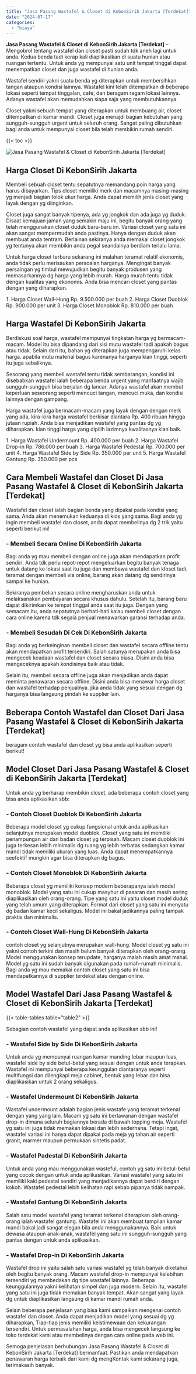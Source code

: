```yaml
---
title: "Jasa Pasang Wastafel & Closet di KebonSirih Jakarta [Terdekat]"
date: "2024-07-17"
categories: 
  - "biaya"
---
```


**Jasa Pasang Wastafel & Closet di KebonSirih Jakarta \[Terdekat\]** – Mengobrol tentang wastafel dan closet pasti sudah tdk aneh lagi untuk anda. Kedua benda tadi kerap kali diaplikasikan di suatu hunian atau ruangan tertentu. Untuk anda yg mempunyai satu unit tempat tinggal dapat menempatkan closet dan juga wastafel di hunian anda.

Wastafel sendiri yakni suatu benda yg diterapkan untuk membersihkan tangan ataupun kondisi lainnya. Wastafel kini telah ditempatkan di beberapa lokasi seperti tempat tinggalan, cafe, dan beragam ragam lokasi lainnya. Adanya wastafel akan memudahkan siapa saja yang membutuhkannya.

Closet yakni sebuah tempat yang diterapkan untuk membuang air, closet ditempatkan di kamar mandi. Closet juga menajdi bagian kebutuhan yang sungguh-sungguh urgent untuk seluruh orang. Sangat paling dibutuhkan bagi anda untuk mempunyai closet bila telah membikin rumah sendiri.

{{< toc >}}

![Jasa Pasang Wastafel & Closet di KebonSirih Jakarta [Terdekat]](/images/wastafel-closet-murah60.png)

## Harga Closet Di KebonSirih Jakarta

Membeli sebuah closet tentu sepatutnya memandang poin harga yang harus dibayarkan. Tips closet memiliki merk dan macamnya masing-masing yg menjadi bagian tolok ukur harga. Anda dapat memilih jenis closet yang layak dengan yg diinginkan.

Closet juga sangat banyak tipenya, ada yg jongkok dan ada juga yg duduk. Disaat kemajuan jaman yang semakin maju ini, begitu banyak orang yang telah menggunakan closet duduk baru-baru ini. Variasi closet yang satu ini akan sangat mempermudah anda pastinya. Hanya dengan duduk akan membuat anda tentram. Berlainan sekiranya anda memakai closet jongkok yg tentunya akan membikin anda pegal seandainya berdiam terlalu lama.

Untuk harga closet terbaru sekarang ini malahan teramat relatif ekonomis, anda tidak perlu merisaukan persoalan harganya. Mengingat banyak persaingan yg timbul mewujudkan begitu banyak produsen yang memasarkannya dg harga yang lebih murah. Harga murah tentu tidak dengan kualitas yang ekonomis. Anda bisa mencari closet yang pantas dengan yang diharapkan.

1\. Harga Closet Wall-Hung Rp. 9.500.000 per buah 2. Harga Closet Duoblok Rp. 900.000 per unit 3. Harga Closet Monoblok Rp. 810.000 per buah

## Harga Wastafel Di KebonSirih Jakarta

Berdiskusi soal harga, wastafel mempunyai tingkatan harga yg bermacam-macam. Model itu bisa dipandang dari sisi mutu wastafel tadi apakah bagus atau tidak. Selain dari itu, bahan yg diterapkan juga mempengaruhi kelas harga. apabila mutu material bagus karenanya harganya kian tinggi, seperti itu juga sebaliknya.

Sesorang yang membeli wastafel tentu tidak sembarangan, kondisi ini disebabkan wastafel ialah beberapa benda urgent yang manfaatnya wajib sungguh-sungguh bisa berjalan dg lancar. Adanya wastafel akan membut keperluan seseorang seperti mencuci tangan, mencuci muka, dan kondisi lainnya dengan gampang.

Harga wastafel juga bermacam-macam yang layak dengan dengan merk yang ada, kira-kira harga wastafel berkisar diantara Rp. 400 ribuan hingga jutaan rupiah. Anda bisa menjadikan wastafel yang pantas dg yg diharapkan. kian tinggi harga yang dipilih lazimnya kwalitasnya kian baik.

1\. Harga Wastafel Undermount Rp. 400.000 per buah 2. Harga Wastafel Drop-in Rp. 786.000 per buah 3. Harga Wastafel Pedestal Rp. 700.000 per unit 4. Harga Wastafel Side by Side Rp. 350.000 per unit 5. Harga Wastafel Gantung Rp. 350.000 per pcs

## Cara Membeli Wastafel dan Closet Di Jasa Pasang Wastafel & Closet di KebonSirih Jakarta \[Terdekat\]

Wastafel dan closet ialah bagian benda yang dipakai pada kondisi yang sama. Anda akan menemukan keduanya di kios yang sama. Bagi anda yg ingin membeli wastafel dan closet, anda dapat membelinya dg 2 trik yaitu seperti berikut ini!

### \- Membeli Secara Online Di KebonSirih Jakarta

Bagi anda yg mau membeli dengan online juga akan mendapatkan profit sendiri. Anda tdk perlu repot-repot mengeluarkan begitu banyak tenaga untuk datang ke lokasi saat itu juga dan membawa wastafel dan kloset tadi. teramat dengan membeli via online, barang akan datang dg sendirinya sampai ke hunian.

Sekiranya pembelian secara online mengharuskan anda untuk melaksanakan pembayaran secara khusus dahulu. Setelah itu, barang baru dapat dikirimkan ke tempat tinggal anda saat itu juga. Dengan yang semacam itu, anda sepatutnya berhati-hati kalau membeli closet dengan cara online karena tdk segala penjual menawarkan garansi terhadap anda.

### \- Membeli Sesudah Di Cek Di KebonSirih Jakarta

Bagi anda yg berkeinginan membeli closet dan wastafel secara offline tentu akan mendapatkan profit tersendiri. Salah satunya merupakan anda bisa mengecek keadaan wastafel dan closet secara biasa. Disini anda bisa mengeceknya apakah kondisinya baik atau tidak.

Selain itu, membeli secara offline juga akan menjadikan anda dapat meminta penawaran secara offline. Disini anda bisa menawar harga closet dan wastafel terhadap penjualnya. jika anda tidak yang sesuai dengan dg harganya bisa langsung pindah ke supplier lain.

## Beberapa Contoh Wastafel dan Closet Dari Jasa Pasang Wastafel & Closet di KebonSirih Jakarta \[Terdekat\]

beragam contoh wastafel dan closet yg bisa anda aplikasikan seperti berikut!

## Model Closet Dari Jasa Pasang Wastafel & Closet di KebonSirih Jakarta \[Terdekat\]

Untuk anda yg berharap membikin closet, ada beberapa contoh closet yang bisa anda aplikasikan sbb:

### \- Contoh Closet Duoblok Di KebonSirih Jakarta

Beberapa model closet yg cukup fungsional untuk anda aplikasikan selanjutnya merupakan model duoblok. Closet yang satu ini memiliki penampungan air dan badan closet yg terpisah. Macam closet duoblok ini juga terkesan lebih minimalis dg ruang yg lebih terbatas sedangkan kamar mandi tidak memiliki ukuran yang luas. Anda dapat menempatkannya seefektif mungkin agar bisa diterapkan dg bagus.

### \- Contoh Closet Monoblok Di KebonSirih Jakarta

Beberapa closet yg memiliki konsep modern beberapanya ialah model monoblok. Model yang satu ini cukup masyhur di pasaran dan masih sering diaplikasikan oleh orang-orang. Tipe yang satu ini yaitu closet model duduk yang telah umum yang diterapkan. Format dari closet yang satu ini menyatu dg badan kamar kecil sekaligus. Model ini bakal jadikannya paling tampak praktis dan minimalis.

### \- Contoh Closet Wall-Hung Di KebonSirih Jakarta

contoh closet yg selanjutnya merupakan wall-hung. Model closet yg satu ini yakni contoh terkini dan masih belum banyak diterapkan oleh orang-orang. Model menggunakan konsep terupdate, harganya malah masih amat mahal. Model yg satu ini sudah banyak digunakan pada rumah-rumah minimalis. Bagi anda yg mau memakai contoh closet yang satu ini bisa mendapatkannya di supplier terdekat atau dengan online.

## Model Wastafel Dari Jasa Pasang Wastafel & Closet di KebonSirih Jakarta \[Terdekat\]

{{< table-tables table="table2" >}}

Sebagian contoh wastafel yang dapat anda aplikasikan sbb ini!

### \- Wastafel Side by Side Di KebonSirih Jakarta

Untuk anda yg mempunyai ruangan kamar manding lebar maupun luas, wastafel side by side betul-betul yang sesuai dengan untuk anda terapkan. Wastafel ini mempunyai beberapa keunggulan diantaranya seperti multifungsi dan dilengkapi meja cabinet, bentuk yang lebar dan bisa diaplikasikan untuk 2 orang sekaligus.

### \- Wastafel Undermount Di KebonSirih Jakarta

Wastafel undermount adalah bagian jenis wastafe yang teramat terkenal dengan yang yang lain. Macam yg satu ini berlawanan dengan wastafel drop-in dimana seluruh bagiannya berada di bawah topping meja. Wastafel yg satu ini juga tidak memakan lokasi dan lebih sederhana. Tetapi ingat, wastafel variasi ini hanya dapat dipakai pada meja yg tahan air seperti granit, marmer maupun permukaan sintetis padat.

### \- Wastafel Padestal Di KebonSirih Jakarta

Untuk anda yang mau menggunakan wasteful, contoh yg satu ini betul-betul yang cocok dengan untuk anda aplikasikan. Variasi wastafel yang satu ini memiliki kaki pedestal sendiri yang menjadikannya dapat berdiri dengan kokoh. Wastafel pedestal lebih kelihatan rapi sebab pipanya tidak nampak.

### \- Wastafel Gantung Di KebonSirih Jakarta

Salah satu model wastafel yang teramat terkenal diterapkan oleh orang-orang ialah wastafel gantung. Wastafel ini akan membuat tampilan kamar mandi bakal jadi sangat elegan bila anda menggunakannya. Baik untuk dewasa ataupun anak-anak, wastafel yang satu ini sungguh-sungguh yang pantas dengan untuk anda aplikasikan.

### \- Wastafel Drop-in Di KebonSirih Jakarta

Wastafel drop ini yaitu salah satu variasi wastafel yg telah banyak diketahui oleh begitu banyak orang. Macam wastafel drop-in mempunyai kelebihan tersendiri yg membedakan dg tipe wastafel lainnya. Beberapa keunggulannya yakni kelihatan simpel dan juga modern. Selain itu, wastafel yang satu ini juga tidak memakan banyak tempat. Akan sangat yang layak dg untuk diaplikasikan langsung di kamar mandi rumah anda.

Selain beberapa penjelasan yang bisa kami sampaikan mengenai contoh wastafel dan closet. Anda dapat menjadikan model yang sesuai dg yg diharapkan, Tiap-tiap jenis memiliki keistimewaan dan kekurangan tersendiri. Untuk permasalahan harga, anda bisa mengecek langsung ke toko terdekat kami atau membelinya dengan cara online pada web ini.

Semoga penjelasan berhubungan Jasa Pasang Wastafel & Closet di KebonSirih Jakarta \[Terdekat\] bermanfaat. Pastikan anda mendapatkan penawaran harga terbaik dari kami dg mengKontak kami sekarang juga, terimakasih banyak.

